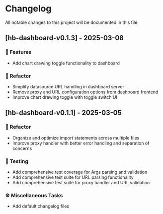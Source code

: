 # Changelog

All notable changes to this project will be documented in this file.

## [hb-dashboard-v0.1.3] - 2025-03-08

### 🚀 Features

- Add chart drawing toggle functionality to dashboard

### 🚜 Refactor

- Simplify datasource URL handling in dashboard server
- Remove proxy and URL configuration options from dashboard frontend
- Improve chart drawing toggle with toggle switch UI

## [hb-dashboard-v0.1.1] - 2025-03-05

### 🚜 Refactor

- Organize and optimize import statements across multiple files
- Improve proxy handler with better error handling and separation of concerns

### 🧪 Testing

- Add comprehensive test coverage for Args parsing and validation
- Add comprehensive test suite for URL parsing functionality
- Add comprehensive test suite for proxy handler and URL validation

### ⚙️ Miscellaneous Tasks

- Add default changelog files

